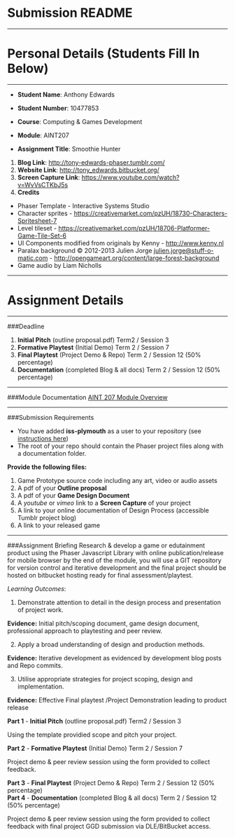 Submission README
=========
---


Personal Details (Students Fill In Below)
===
---
- **Student Name**: Anthony Edwards
- **Student Number**: 10477853


- **Course**: Computing & Games Development
- **Module**: AINT207
- **Assignment Title**: Smoothie Hunter


1. **Blog Link**: http://tony-edwards-phaser.tumblr.com/
2. **Website Link**: http://tony_edwards.bitbucket.org/
3. **Screen Capture Link**: https://www.youtube.com/watch?v=WvVsCTKbJ5s
4. **Credits**
* Phaser Template - Interactive Systems Studio
* Character sprites - https://creativemarket.com/pzUH/18730-Characters-Spritesheet-7
* Level tileset - https://creativemarket.com/pzUH/18706-Platformer-Game-Tile-Set-6
* UI Components modified from originals by Kenny - http://www.kenny.nl
* Paralax background © 2012-2013 Julien Jorge <julien.jorge@stuff-o-matic.com> - http://opengameart.org/content/large-forest-background
* Game audio by Liam Nicholls
---


Assignment Details
===

---
###Deadline
1. **Initial Pitch** (outline proposal.pdf) Term2 / Session 3  
2. **Formative Playtest** (Initial Demo) Term 2 / Session 7  
3. **Final Playtest** (Project Demo & Repo) Term 2 / Session 12 (50% percentage)  
4. **Documentation** (completed Blog & all docs) Term 2 / Session 12 (50% percentage)

---
###Module Documentation
[AINT 207 Module Overview](https://dle.plymouth.ac.uk/pluginfile.php/278244/mod_resource/content/1/AINT207OverviewAssignmentSpecification%20%281%29.pdf)

---
###Submission Requirements
- You have added **iss-plymouth** as a user to your repository (see [instructions here](http://homepage.iss.io/bitbucket-add-user.html))
- The root of your repo should contain the Phaser project files along with a documentation folder.

**Provide the following files:**

1. Game Prototype source code including any art, video or audio assets
2. A pdf of your **Outline proposal**
3. A pdf of your **Game Design Document**
4. A *youtube* or *vimeo* link to a **Screen Capture** of your project
5. A link to your online documentation of Design Process (accessible Tumblr project blog)
6. A link to your released game

---
###Assignment Briefing
Research & develop a game or edutainment product using the Phaser Javascript Library with online publication/release
for mobile browser by the end of the module, you will use a GIT repository for version control and iterative development
and the final project should be hosted on bitbucket hosting ready for final assessment/playtest.


*Learning Outcomes*:
1. Demonstrate attention to detail in the design process and presentation of project work.
  
  **Evidence:** Initial pitch/scoping document, game design document, professional approach to playtesting and peer review.

2. Apply a broad understanding of design and production methods.
  
  **Evidence:** Iterative development as evidenced by development blog posts and Repo commits.

3. Utilise appropriate strategies for project scoping, design and implementation.

  **Evidence:** Effective Final playtest /Project Demonstration leading to product release

**Part 1** - **Initial Pitch** (outline proposal.pdf) Term2 / Session 3 
  
  Using the template providied scope and pitch your project.

**Part 2** - **Formative Playtest** (Initial Demo) Term 2 / Session 7  
  
  Project demo & peer review session using the form provided to collect feedback.

**Part 3** - **Final Playtest** (Project Demo & Repo) Term 2 / Session 12 (50% percentage)  
**Part 4** - **Documentation** (completed Blog & all docs) Term 2 / Session 12 (50% percentage)

  Project demo & peer review session using the form provided to collect feedback with final project GGD submission via DLE/BitBucket access.

